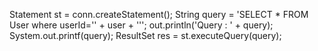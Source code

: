 Statement st = conn.createStatement();
String query = 'SELECT * FROM  User where userId='' + user + ''';
out.println('Query : ' + query);
System.out.printf(query);
ResultSet res = st.executeQuery(query);